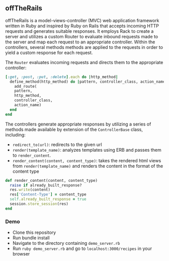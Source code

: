 ## offTheRails

offTheRails is a model-views-controller (MVC) web application framework written in Ruby and inspired by Ruby on Rails that accepts incoming HTTP requests and generates suitable responses. It employs Rack to create a server and utilizes a custom Router to evaluate inbound requests made to the server and map each request to an appropriate controller. Within the controllers, several methods methods are applied to the requests in order to yield a custom response for each request.

The `Router` evaluates incoming requests and directs them to the appropriate controller:
```Ruby
[:get, :post, :put, :delete].each do |http_method|
  define_method(http_method) do |pattern, controller_class, action_name|
    add_route(
    pattern,
    http_method,
    controller_class,
    action_name)
  end
end
```
The controllers generate appropriate responses by utilizing a series of methods made available by extension of the `ControllerBase` class, including:

- `redirect_to(url)`: redirects to the given url
- `render(template_name)`: analyzes templates using ERB and passes them to `render_content`.
- `render_content(content, content_type)`: takes the rendered html views from `render(template_name)` and renders the content in the format of the content type

```Ruby
def render_content(content, content_type)
  raise if already_built_response?
  res.write(content)
  res['Content-Type'] = content_type
  self.already_built_response = true
  session.store_session(res)
end
```
### Demo
- Clone this repository
- Run bundle install
- Navigate to the directory containing `demo_server.rb`
- Run `ruby demo_server.rb` and go to  `localhost:3000/recipes` in your browser
